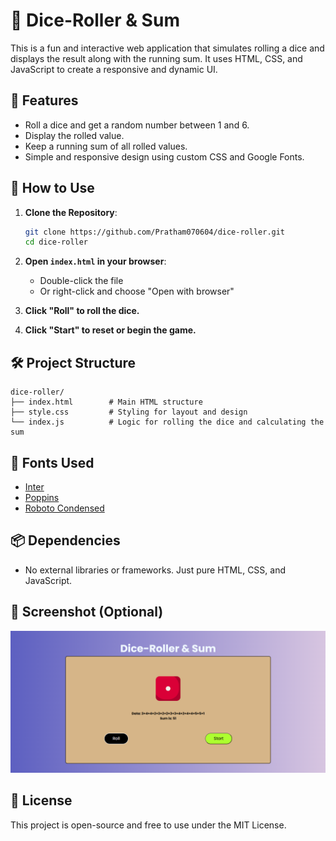 # 🎲 Dice-Roller & Sum

This is a fun and interactive web application that simulates rolling a dice and displays the result along with the running sum. It uses HTML, CSS, and JavaScript to create a responsive and dynamic UI.

## 🧩 Features

* Roll a dice and get a random number between 1 and 6.
* Display the rolled value.
* Keep a running sum of all rolled values.
* Simple and responsive design using custom CSS and Google Fonts.

## 🚀 How to Use

1. **Clone the Repository**:

   ```bash
   git clone https://github.com/Pratham070604/dice-roller.git
   cd dice-roller
   ```

2. **Open `index.html` in your browser**:

   * Double-click the file
   * Or right-click and choose "Open with browser"

3. **Click "Roll" to roll the dice.**

4. **Click "Start" to reset or begin the game.**

## 🛠️ Project Structure

```
dice-roller/
├── index.html        # Main HTML structure
├── style.css         # Styling for layout and design
└── index.js          # Logic for rolling the dice and calculating the sum
```

## 🎨 Fonts Used

* [Inter](https://fonts.google.com/specimen/Inter)
* [Poppins](https://fonts.google.com/specimen/Poppins)
* [Roboto Condensed](https://fonts.google.com/specimen/Roboto+Condensed)

## 📦 Dependencies

* No external libraries or frameworks. Just pure HTML, CSS, and JavaScript.

## 📸 Screenshot (Optional)

![UI](images/Dice-Roller.png)

## 📄 License

This project is open-source and free to use under the MIT License.

